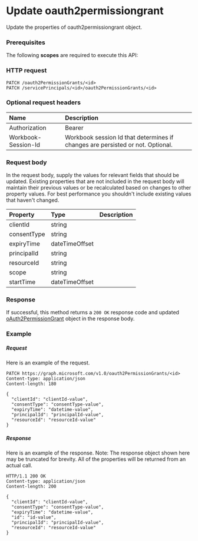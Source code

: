 # Update oauth2permissiongrant

Update the properties of oauth2permissiongrant object.
### Prerequisites
The following **scopes** are required to execute this API: 
### HTTP request
<!-- { "blockType": "ignored" } -->
```http
PATCH /oauth2PermissionGrants/<id>
PATCH /servicePrincipals/<id>/oauth2PermissionGrants/<id>
```
### Optional request headers
| Name       | Description|
|:-----------|:-----------|
| Authorization  | Bearer <code>|
| Workbook-Session-Id  | Workbook session Id that determines if changes are persisted or not. Optional.|

### Request body
In the request body, supply the values for relevant fields that should be updated. Existing properties that are not included in the request body will maintain their previous values or be recalculated based on changes to other property values. For best performance you shouldn't include existing values that haven't changed.

| Property	   | Type	|Description|
|:---------------|:--------|:----------|
|clientId|string||
|consentType|string||
|expiryTime|dateTimeOffset||
|principalId|string||
|resourceId|string||
|scope|string||
|startTime|dateTimeOffset||

### Response
If successful, this method returns a `200 OK` response code and updated [oAuth2PermissionGrant](../resources/oauth2permissiongrant.md) object in the response body.
### Example
##### Request
Here is an example of the request.
<!-- {
  "blockType": "request",
  "name": "update_oauth2permissiongrant"
}-->
```http
PATCH https://graph.microsoft.com/v1.0/oauth2PermissionGrants/<id>
Content-type: application/json
Content-length: 180

{
  "clientId": "clientId-value",
  "consentType": "consentType-value",
  "expiryTime": "datetime-value",
  "principalId": "principalId-value",
  "resourceId": "resourceId-value"
}
```
##### Response
Here is an example of the response. Note: The response object shown here may be truncated for brevity. All of the properties will be returned from an actual call.
<!-- {
  "blockType": "response",
  "truncated": true,
  "@odata.type": "microsoft.graph.oauth2permissiongrant"
} -->
```http
HTTP/1.1 200 OK
Content-type: application/json
Content-length: 200

{
  "clientId": "clientId-value",
  "consentType": "consentType-value",
  "expiryTime": "datetime-value",
  "id": "id-value",
  "principalId": "principalId-value",
  "resourceId": "resourceId-value"
}
```

<!-- uuid: 8fcb5dbc-d5aa-4681-8e31-b001d5168d79
2015-10-25 14:57:30 UTC -->
<!-- {
  "type": "#page.annotation",
  "description": "Update oauth2permissiongrant",
  "keywords": "",
  "section": "documentation",
  "tocPath": ""
}-->